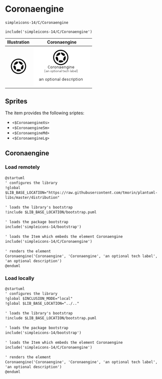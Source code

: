 # Coronaengine


```text
simpleicons-14/C/Coronaengine
```

```text
include('simpleicons-14/C/Coronaengine')
```



| Illustration | Coronaengine |
| :---: | :---: |
| ![illustration for Illustration](../../simpleicons-14/C/Coronaengine.png) | ![illustration for Coronaengine](../../simpleicons-14/C/Coronaengine.Local.png) |



## Sprites
The item provides the following sriptes:

- `<$CoronaengineXs>`
- `<$CoronaengineSm>`
- `<$CoronaengineMd>`
- `<$CoronaengineLg>`





## Coronaengine

### Load remotely
```plantuml
@startuml
' configures the library
!global $LIB_BASE_LOCATION="https://raw.githubusercontent.com/tmorin/plantuml-libs/master/distribution"

' loads the library's bootstrap
!include $LIB_BASE_LOCATION/bootstrap.puml

' loads the package bootstrap
include('simpleicons-14/bootstrap')

' loads the Item which embeds the element Coronaengine
include('simpleicons-14/C/Coronaengine')

' renders the element
Coronaengine('Coronaengine', 'Coronaengine', 'an optional tech label', 'an optional description')
@enduml
```

### Load locally
```plantuml
@startuml
' configures the library
!global $INCLUSION_MODE="local"
!global $LIB_BASE_LOCATION="../.."

' loads the library's bootstrap
!include $LIB_BASE_LOCATION/bootstrap.puml

' loads the package bootstrap
include('simpleicons-14/bootstrap')

' loads the Item which embeds the element Coronaengine
include('simpleicons-14/C/Coronaengine')

' renders the element
Coronaengine('Coronaengine', 'Coronaengine', 'an optional tech label', 'an optional description')
@enduml
```

